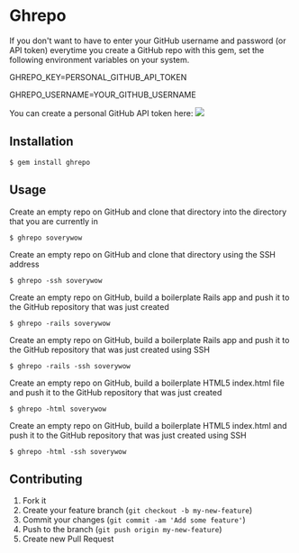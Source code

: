 # Ghrepo

If you don't want to have to enter your GitHub username and password (or API token) everytime you create a GitHub repo with this gem, set the following environment variables on your system.

GHREPO_KEY=PERSONAL_GITHUB_API_TOKEN

GHREPO_USERNAME=YOUR_GITHUB_USERNAME

You can create a personal GitHub API token here:
<img src="https://d2oawfjgoy88bd.cloudfront.net/5393b246c38aa547534fcae3/5393b246c38aa547534fcae5/5393b24ac38aa54754e9b138.png?Expires=1402277210&Signature=GpJuRQJMfxRpGohuxHZnKd9H1DcmBskpLshyJsMF4y2RQc89-YcRWY-gYtT6yFzG7lD2483YKlGk6H5mjljG0kEp-eAvVndMPSkdX9wK~VRJMWgoC9Y3RobP9nOruCaRR4O6wKngFjetKrTcHvCL6CyE9PcSCQIy2ta4Ua0EBaaJ794RcNp0fIxv3XzYqNiPM0Nfo~c7zFn0kPU9BULq56zbSfBI3B1fnIGaIM1iLCDHP6RWWD4ECd3q62PlwhPX42equ5PLD2P~u20gmgujWvw-fUiyj65UZeVf0esaknZmoatZdIhu3B6FkOx6~et9gahYz1s98KfKrbPRfiJplA__&Key-Pair-Id=APKAJHEJJBIZWFB73RSA">

## Installation

    $ gem install ghrepo

## Usage

Create an empty repo on GitHub and clone that directory into the directory that you are currently in

```
$ ghrepo soverywow
```

Create an empty repo on GitHub and clone that directory using the SSH address

```
$ ghrepo -ssh soverywow
```

Create an empty repo on GitHub, build a boilerplate Rails app and push it to the GitHub repository that was just created

```
$ ghrepo -rails soverywow
```

Create an empty repo on GitHub, build a boilerplate Rails app and push it to the GitHub repository that was just created using SSH

```
$ ghrepo -rails -ssh soverywow
```

Create an empty repo on GitHub, build a boilerplate HTML5 index.html file and push it to the GitHub repository that was just created

```
$ ghrepo -html soverywow
```

Create an empty repo on GitHub, build a boilerplate HTML5 index.html and push it to the GitHub repository that was just created using SSH

```
$ ghrepo -html -ssh soverywow
```

## Contributing

1. Fork it
2. Create your feature branch (`git checkout -b my-new-feature`)
3. Commit your changes (`git commit -am 'Add some feature'`)
4. Push to the branch (`git push origin my-new-feature`)
5. Create new Pull Request
